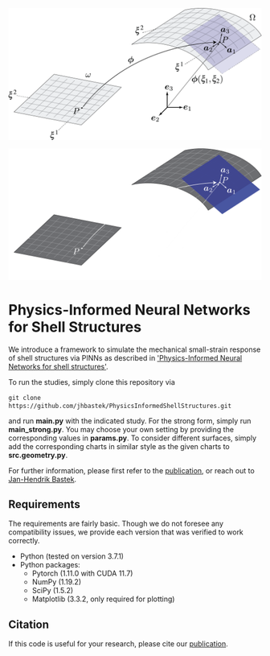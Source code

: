 <p align="center"><img src="shell_midsurface.png#gh-light-mode-only" width="600"\></p>
<p align="center"><img src="shell_midsurface_dark.png#gh-dark-mode-only" width="600"\></p>

# Physics-Informed Neural Networks for Shell Structures

We introduce a framework to simulate the mechanical small-strain response of shell structures via PINNs as described in ['Physics-Informed Neural Networks for shell structures'](https://doi.org/10.1016/j.euromechsol.2022.104849).

To run the studies, simply clone this repository via
```
git clone https://github.com/jhbastek/PhysicsInformedShellStructures.git
```
and run **main.py** with the indicated study. For the strong form, simply run **main_strong.py**. You may choose your own setting by providing the corresponding values in **params.py**. To consider different surfaces, simply add the corresponding charts in similar style as the given charts to **src.geometry.py**. 

For further information, please first refer to the [publication](https://doi.org/10.1016/j.euromechsol.2022.104849), or reach out to [Jan-Hendrik Bastek](mailto:jbastek@ethz.ch).

## Requirements

The requirements are fairly basic. Though we do not foresee any compatibility issues, we provide each version that was verified to work correctly.

- Python (tested on version 3.7.1)
- Python packages:
  - Pytorch (1.11.0 with CUDA 11.7)
  - NumPy (1.19.2)
  - SciPy (1.5.2)
  - Matplotlib (3.3.2, only required for plotting)

## Citation

If this code is useful for your research, please cite our [publication](https://doi.org/10.1016/j.euromechsol.2022.104849).
